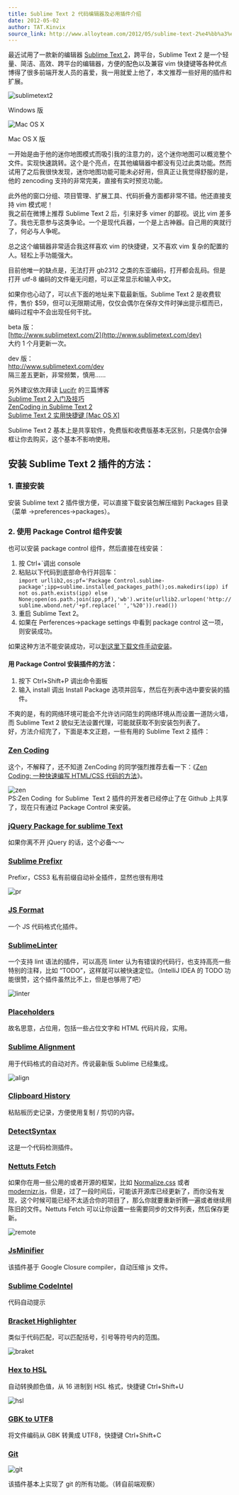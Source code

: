 ```yaml
---
title: Sublime Text 2 代码编辑器及必用插件介绍
date: 2012-05-02
author: TAT.Kinvix
source_link: http://www.alloyteam.com/2012/05/sublime-text-2%e4%bb%a3%e7%a0%81%e7%bc%96%e8%be%91%e5%99%a8%e5%8f%8a%e5%bf%85%e7%94%a8%e6%8f%92%e4%bb%b6%e4%bb%8b%e7%bb%8d/
---
```


<!-- {% raw %} - for jekyll -->

最近试用了一款新的编辑器 [Sublime Text 2](http://www.sublimetext.com/)，跨平台，Sublime Text 2 是一个轻量、简洁、高效、跨平台的编辑器，方便的配色以及兼容 vim 快捷键等各种优点博得了很多前端开发人员的喜爱，我一用就爱上他了，本文推荐一些好用的插件和扩展。

![sublimetext2](http://www.alloyteam.com/wp-content/uploads/auto_save_image/2012/05/024014NkH.png)

Windows 版

![](http://www.alloyteam.com/wp-content/uploads/auto_save_image/2012/05/0240169ED.png "Mac OS X")

Mac OS X 版

一开始是由于他的迷你地图模式而吸引我的注意力的，这个迷你地图可以概览整个文件。实现快速跳转。这个是个亮点，在其他编辑器中都没有见过此类功能。然而试用了之后我很快发现，迷你地图功能可能未必好用，但真正让我觉得舒服的是，他的 zencoding 支持的非常完美，直接有实时预览功能。

此外他的窗口分组、项目管理、扩展工具、代码折叠方面都非常不错。他还直接支持 vim 模式呢！  
我之前在微博上推荐 Sublime Text 2 后，引来好多 vimer 的鄙视。说比 vim 差多了。我也无意参与这类争论。一个是现代兵器，一个是上古神器。自己用的爽就行了，何必与人争呢。

总之这个编辑器非常适合我这样喜欢 vim 的快捷键，又不喜欢 vim 复杂的配置的人。轻松上手功能强大。

目前他唯一的缺点是，无法打开 gb2312 之类的东亚编码，打开都会乱码。但是打开 utf-8 编码的文件毫无问题，可以正常显示和输入中文。

如果你也心动了，可以点下面的地址来下载最新版。Sublime Text 2 是收费软件，售价 $59，但可以无限期试用，仅仅会偶尔在保存文件时弹出提示框而已，编码过程中不会出现任何干扰。

beta 版：  
[http://www.sublimetext.com/2](http://www.sublimetext.com/dev)  
大约 1 个月更新一次。

dev 版：  
<http://www.sublimetext.com/dev>  
隔三差五更新，非常频繁，慎用……

另外建议依次拜读 [Lucifr](http://lucifr.com/) 的三篇博客  
[Sublime Text 2 入门及技巧](http://lucifr.com/139225/sublime-text-2-tricks-and-tips/)  
[ZenCoding in Sublime Text 2](http://lucifr.com/139231/zencoding-in-sublime-text-2/)  
[Sublime Text 2 实用快捷键 \[Mac OS X\]](http://lucifr.com/139235/sublime-text-2-useful-shortcuts/)

Sublime Text 2 基本上是共享软件，免费版和收费版基本无区别，只是偶尔会弹框让你去购买，这个基本不影响使用。

## 安装 Sublime Text 2 插件的方法：

### 1. 直接安装

安装 Sublime text 2 插件很方便，可以直接下载安装包解压缩到 Packages 目录（菜单 ->preferences->packages）。

### 2. 使用 Package Control 组件安装

也可以安装 package control 组件，然后直接在线安装：

1.  按 Ctrl+\`调出 console
2.  粘贴以下代码到底部命令行并回车：  
    `import urllib2,os;pf='Package Control.sublime-package';ipp=sublime.installed_packages_path();os.makedirs(ipp) if not os.path.exists(ipp) else None;open(os.path.join(ipp,pf),'wb').write(urllib2.urlopen('http://sublime.wbond.net/'+pf.replace(' ','%20')).read())`
3.  重启 Sublime Text 2。
4.  如果在 Perferences->package settings 中看到 package control 这一项，则安装成功。

如果这种方法不能安装成功，可以[到这里下载文件手动安装](http://wbond.net/sublime_packages/package_control/installation "手动安装 Package Control")。

#### 用 Package Control 安装插件的方法：

1.  按下 Ctrl+Shift+P 调出命令面板
2.  输入 install 调出 Install Package 选项并回车，然后在列表中选中要安装的插件。

不爽的是，有的网络环境可能会不允许访问陌生的网络环境从而设置一道防火墙，而 Sublime Text 2 貌似无法设置代理，可能就获取不到安装包列表了。  
好，方法介绍完了，下面是本文正题，一些有用的 Sublime Text 2 插件：

### [Zen Coding](https://bitbucket.org/sublimator/sublime-2-zencoding)

这个，不解释了，还不知道 ZenCoding 的同学强烈推荐去看一下：《[Zen Coding: 一种快速编写 HTML/CSS 代码的方法](http://www.qianduan.net/zen-coding-a-new-way-to-write-html-code.html "Permanent Link to Zen Coding: 一种快速编写 HTML/CSS 代码的方法")》。

![](http://www.alloyteam.com/wp-content/uploads/auto_save_image/2012/05/024017oTG.png "zen")  
PS:Zen Coding  for Sublime  Text 2 插件的开发者已经停止了在 Github 上共享了，现在只有通过 Package Control 来安装。

### [jQuery Package for sublime Text](https://github.com/mrmartineau/Jquery)

如果你离不开 jQuery 的话，这个必备～～

### [Sublime Prefixr](https://github.com/wbond/sublime_prefixr)

Prefixr，CSS3 私有前缀自动补全插件，显然也很有用哇

![](http://www.alloyteam.com/wp-content/uploads/auto_save_image/2012/05/0240179XG.png "pr")

### [JS Format](https://github.com/jdc0589/JsFormat)

一个 JS 代码格式化插件。

### [SublimeLinter](https://github.com/kronuz/SublimeLinter/)

一个支持 lint 语法的插件，可以高亮 linter 认为有错误的代码行，也支持高亮一些特别的注释，比如 “TODO”，这样就可以被快速定位。（IntelliJ IDEA 的 TODO 功能很赞，这个插件虽然比不上，但是也够用了吧）

![](http://www.alloyteam.com/wp-content/uploads/auto_save_image/2012/05/024017mzi.png "linter")

### [Placeholders](https://github.com/mrmartineau/Placeholders)

故名思意，占位用，包括一些占位文字和 HTML 代码片段，实用。

### [Sublime Alignment](https://github.com/wbond/sublime_alignment)

用于代码格式的自动对齐。传说最新版 Sublime 已经集成。

![](http://www.alloyteam.com/wp-content/uploads/auto_save_image/2012/05/024017f8Z.png "align")

### [Clipboard History](https://github.com/kemayo/sublime-text-2-clipboard-history)

粘贴板历史记录，方便使用复制 / 剪切的内容。

### [DetectSyntax](https://github.com/phillipkoebbe/DetectSyntax)

这是一个代码检测插件。

### [Nettuts Fetch](https://github.com/weslly/Nettuts-Fetch)

如果你在用一些公用的或者开源的框架，比如 [Normalize.css](http://necolas.github.com/normalize.css/) 或者 [modernizr.js](http://www.modernizr.com/)，但是，过了一段时间后，可能该开源库已经更新了，而你没有发现，这个时候可能已经不太适合你的项目了，那么你就要重新折腾一遍或者继续用陈旧的文件。Nettuts Fetch 可以让你设置一些需要同步的文件列表，然后保存更新。

![](http://www.alloyteam.com/wp-content/uploads/auto_save_image/2012/05/024017NEC.jpg "remote")

### [JsMinifier](https://github.com/cgutierrez/JsMinifier)

该插件基于 Google Closure compiler，自动压缩 js 文件。

### [Sublime CodeIntel](https://github.com/Kronuz/SublimeCodeIntel)

代码自动提示

### [Bracket Highlighter](https://github.com/facelessuser/BracketHighlighter)

类似于代码匹配，可以匹配括号，引号等符号内的范围。

![](http://www.alloyteam.com/wp-content/uploads/auto_save_image/2012/05/0240175ed.png "braket")

### [Hex to HSL](https://github.com/atadams/Hex-to-HSL-Color)

自动转换颜色值，从 16 进制到 HSL 格式，快捷键 Ctrl+Shift+U

![](http://www.alloyteam.com/wp-content/uploads/auto_save_image/2012/05/024018wZR.png "hsl")

### [GBK to UTF8](http://www.sublimetext.com/forum/viewtopic.php?f=5&p=22274)

将文件编码从 GBK 转黄成 UTF8，快捷键 Ctrl+Shift+C

### [Git](https://github.com/kemayo/sublime-text-2-git)

![](http://www.alloyteam.com/wp-content/uploads/auto_save_image/2012/05/0240187WW.png "git")

该插件基本上实现了 git 的所有功能。（转自前端观察）

<!-- {% endraw %} - for jekyll -->